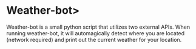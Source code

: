 # Weather-bot>

Weather-bot is a small python script that utilizes two external APIs. When running
weather-bot, it will automagically detect where you are located (network required)
and print out the current weather for your location.
